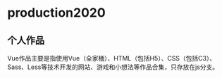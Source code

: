 # production2020
## 个人作品

Vue作品主要是指使用Vue（全家桶）、HTML（包括H5）、CSS（包括C3）、Sass、Less等技术开发的网站、游戏和小想法等作品合集，只存放在js分支。
